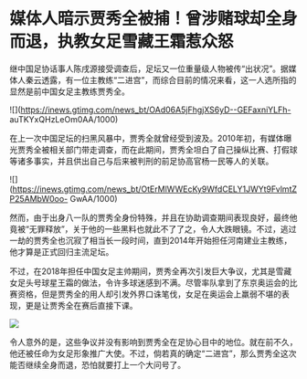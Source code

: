 # 媒体人暗示贾秀全被捕！曾涉赌球却全身而退，执教女足雪藏王霜惹众怒

继中国足协话事人陈戌源接受调查后，足坛又一位重量级人物被传“出状况”。据媒体人秦云透露，有一位主教练“二进宫”，而综合目前的情况来看，这一人选所指的显然是前中国女足主教练贾秀全。

![](https://inews.gtimg.com/news_bt/OAd06A5jFhgjXS6yD--GEFaxniYLFh-
auTKYxQHzLeOm0AA/1000)

在上一次中国足坛的扫黑风暴中，贾秀全就曾经受到波及。2010年初，有媒体曝光贾秀全被相关部门带走调查，而在此期间，贾秀全坦白了自己操纵比赛、打假球等诸多事实，并且供出自己与后来被判刑的前足协高官杨一民等人的关联。

![](https://inews.gtimg.com/news_bt/OtErMlWWEcKy9WfdCELY1JWYt9FvlmtZP25AMbW0oo-
GwAA/1000)

然而，由于出身八一队的贾秀全身份特殊，并且在协助调查期间表现良好，最终他竟被“无罪释放”，关于他的一些黑料也就此不了了之，令人大跌眼镜。不过，逃过一劫的贾秀全也沉寂了相当长一段时间，直到2014年开始担任河南建业主教练，他才算是正式回归主流足坛。

不过，在2018年担任中国女足主帅期间，贾秀全再次引发巨大争议，尤其是雪藏女足头号球星王霜的做法，令许多球迷感到不满。尽管率队拿到了东京奥运会的比赛资格，但是贾秀全的用人却引发外界口诛笔伐，女足在奥运会上羸弱不堪的表现，更是让贾秀全在赛后直接下课。

![](https://inews.gtimg.com/news_bt/OmOSBDLp3fg4vuEkhXvK4rhTuui3jWEGws7bBZgZbT0ZkAA/1000)

令人意外的是，这些争议并没有影响到贾秀全在足协心目中的地位。就在前不久，他还被任命为女足形象推广大使。不过，倘若真的确定“二进宫”，那么贾秀全这次能否继续全身而退，恐怕就要打上一个大问号了。

